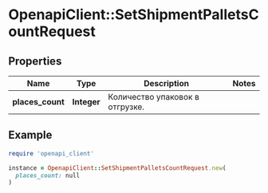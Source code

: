 # OpenapiClient::SetShipmentPalletsCountRequest

## Properties

| Name | Type | Description | Notes |
| ---- | ---- | ----------- | ----- |
| **places_count** | **Integer** | Количество упаковок в отгрузке. |  |

## Example

```ruby
require 'openapi_client'

instance = OpenapiClient::SetShipmentPalletsCountRequest.new(
  places_count: null
)
```

